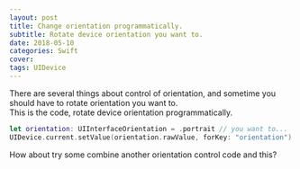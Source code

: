```yaml
---
layout: post
title: Change orientation programmatically.
subtitle: Rotate device orientation you want to.
date: 2018-05-10
categories: Swift
cover:
tags: UIDevice
---
```


There are several things about control of orientation,
and sometime you should have to rotate orientation you want to.
<br>
This is the code, rotate device orientation programmatically.
<br>
```swift
let orientation: UIInterfaceOrientation = .portrait // you want to...
UIDevice.current.setValue(orientation.rawValue, forKey: "orientation")
```
How about try some combine another orientation control code and this?
